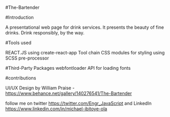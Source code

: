 #The-Bartender

#Introduction

A presentational web page for drink services.
It  presents the beauty of fine drinks. Drink responsibly, by the way.

#Tools used

REACT.JS using create-react-app Tool chain
CSS modules for styling using SCSS pre-processor

#Third-Party Packages
webfontloader API for loading fonts

#contributions

UI/UX Design by William Praise - https://www.behance.net/gallery/140276541/The-Bartender

follow me on twitter https://twitter.com/Engr_JavaScript
and LinkedIn https://www.linkedin.com/in/michael-ibitoye-ola

